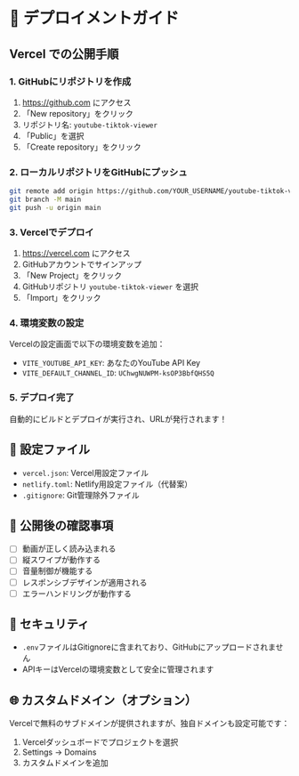# 🚀 デプロイメントガイド

## Vercel での公開手順

### 1. GitHubにリポジトリを作成
1. https://github.com にアクセス
2. 「New repository」をクリック
3. リポジトリ名: `youtube-tiktok-viewer`
4. 「Public」を選択
5. 「Create repository」をクリック

### 2. ローカルリポジトリをGitHubにプッシュ
```bash
git remote add origin https://github.com/YOUR_USERNAME/youtube-tiktok-viewer.git
git branch -M main
git push -u origin main
```

### 3. Vercelでデプロイ
1. https://vercel.com にアクセス
2. GitHubアカウントでサインアップ
3. 「New Project」をクリック
4. GitHubリポジトリ `youtube-tiktok-viewer` を選択
5. 「Import」をクリック

### 4. 環境変数の設定
Vercelの設定画面で以下の環境変数を追加：

- `VITE_YOUTUBE_API_KEY`: あなたのYouTube API Key
- `VITE_DEFAULT_CHANNEL_ID`: `UChwgNUWPM-ksOP3BbfQHS5Q`

### 5. デプロイ完了
自動的にビルドとデプロイが実行され、URLが発行されます！

## 🔧 設定ファイル

- `vercel.json`: Vercel用設定ファイル
- `netlify.toml`: Netlify用設定ファイル（代替案）
- `.gitignore`: Git管理除外ファイル

## 📱 公開後の確認事項

- [ ] 動画が正しく読み込まれる
- [ ] 縦スワイプが動作する
- [ ] 音量制御が機能する
- [ ] レスポンシブデザインが適用される
- [ ] エラーハンドリングが動作する

## 🔐 セキュリティ

- `.env`ファイルはGitignoreに含まれており、GitHubにアップロードされません
- APIキーはVercelの環境変数として安全に管理されます

## 🌐 カスタムドメイン（オプション）

Vercelで無料のサブドメインが提供されますが、独自ドメインも設定可能です：
1. Vercelダッシュボードでプロジェクトを選択
2. Settings → Domains
3. カスタムドメインを追加